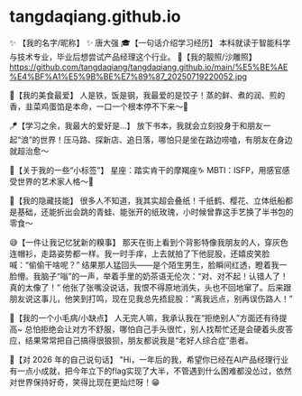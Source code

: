 # tangdaqiang.github.io

✨ 【我的名字/昵称】 ✨
唐大强
🎓【一句话介绍学习经历】
本科就读于智能科学与技术专业，毕业后想尝试产品经理这个行业。
📸【我的靓照/沙雕照】
https://github.com/tangdaqiang/tangdaqiang.github.io/main/%E5%BE%AE%E4%BF%A1%E5%9B%BE%E7%89%87_20250719220052.jpg



🍜【我的美食最爱】
人是铁，饭是钢，我最爱的是饺子！蒸的鲜、煮的润、煎的香，韭菜鸡蛋馅是本命，一口一个根本停不下来～🥟

🪁【学习之余，我最大的爱好是...】
放下书本，我就会立刻投身于和朋友一起“浪”的世界！压马路、探新店、追日落，哪怕只是坐在路边唠嗑，有朋友在身边就超治愈～

🔮【关于我的一些“小标签”】
星座：踏实肯干的摩羯座♑
MBTI：ISFP，用感官感受世界的艺术家人格～🎨

🤫【我的隐藏技能】
很多人不知道，我其实超会叠纸！千纸鹤、樱花、立体纸船都是基础，还能折出会跳的青蛙、能张开的纸玫瑰，小时候曾靠这手艺换了半书包的零食～

😅【一件让我记忆犹新的糗事】
那天在街上看到个背影特像我朋友的人，穿灰色连帽衫，走路姿势都一样。我一时手痒，上去就拍了下他屁股，还嬉皮笑脸喊：“偷偷干啥呢？”
结果那人猛回头——是个陌生男生，脸瞬间红透，瞪着我一脸懵。我脑子“嗡”的一声，举着手里的奶茶语无伦次：“对、对不起！认错人了！真的太像了！”
他张了张嘴没说话，我恨不得原地消失，头也不回地窜了。后来跟朋友说这事儿，他笑到打鸣，现在见我总先捂屁股：“离我远点，别再误伤路人！”

🤏【我的一个小毛病/小缺点】
人无完人嘛，我承认我在“拒绝别人”方面还有待提高~ 总怕拒绝会让对方不舒服，哪怕自己手头很忙，别人找帮忙还是会硬着头皮答应，结果常常把自己搞得很狼狈，朋友都说我是“老好人综合症”患者。

💌【对 2026 年的自己说句话】
"Hi，一年后的我，希望你已经在AI产品经理行业有一点小成就，把今年立下的flag实现了大半，不管遇到什么困难都没怂过，依然对世界保持好奇，笑得比现在更灿烂呀！😁

